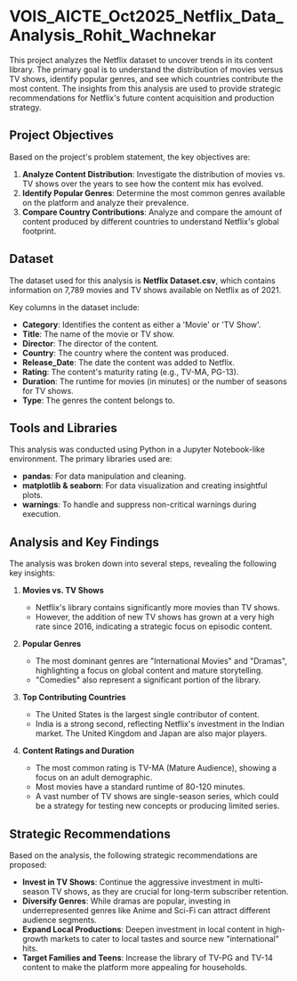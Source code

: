 # VOIS_AICTE_Oct2025_Netflix_Data_Analysis_Rohit_Wachnekar

This project analyzes the Netflix dataset to uncover trends in its content library. The primary goal is to understand the distribution of movies versus TV shows, identify popular genres, and see which countries contribute the most content. The insights from this analysis are used to provide strategic recommendations for Netflix's future content acquisition and production strategy.

## Project Objectives

Based on the project's problem statement, the key objectives are:

1. **Analyze Content Distribution**: Investigate the distribution of movies vs. TV shows over the years to see how the content mix has evolved.
2. **Identify Popular Genres**: Determine the most common genres available on the platform and analyze their prevalence.
3. **Compare Country Contributions**: Analyze and compare the amount of content produced by different countries to understand Netflix's global footprint.

## Dataset

The dataset used for this analysis is **Netflix Dataset.csv**, which contains information on 7,789 movies and TV shows available on Netflix as of 2021.

Key columns in the dataset include:

- **Category**: Identifies the content as either a 'Movie' or 'TV Show'.
- **Title**: The name of the movie or TV show.
- **Director**: The director of the content.
- **Country**: The country where the content was produced.
- **Release_Date**: The date the content was added to Netflix.
- **Rating**: The content's maturity rating (e.g., TV-MA, PG-13).
- **Duration**: The runtime for movies (in minutes) or the number of seasons for TV shows.
- **Type**: The genres the content belongs to.

## Tools and Libraries

This analysis was conducted using Python in a Jupyter Notebook-like environment. The primary libraries used are:

- **pandas**: For data manipulation and cleaning.
- **matplotlib & seaborn**: For data visualization and creating insightful plots.
- **warnings**: To handle and suppress non-critical warnings during execution.

## Analysis and Key Findings

The analysis was broken down into several steps, revealing the following key insights:

1. **Movies vs. TV Shows**
   - Netflix's library contains significantly more movies than TV shows.
   - However, the addition of new TV shows has grown at a very high rate since 2016, indicating a strategic focus on episodic content.

2. **Popular Genres**
   - The most dominant genres are "International Movies" and "Dramas", highlighting a focus on global content and mature storytelling.
   - "Comedies" also represent a significant portion of the library.

3. **Top Contributing Countries**
   - The United States is the largest single contributor of content.
   - India is a strong second, reflecting Netflix's investment in the Indian market. The United Kingdom and Japan are also major players.

4. **Content Ratings and Duration**
   - The most common rating is TV-MA (Mature Audience), showing a focus on an adult demographic.
   - Most movies have a standard runtime of 80-120 minutes.
   - A vast number of TV shows are single-season series, which could be a strategy for testing new concepts or producing limited series.

## Strategic Recommendations

Based on the analysis, the following strategic recommendations are proposed:

- **Invest in TV Shows**: Continue the aggressive investment in multi-season TV shows, as they are crucial for long-term subscriber retention.
- **Diversify Genres**: While dramas are popular, investing in underrepresented genres like Anime and Sci-Fi can attract different audience segments.
- **Expand Local Productions**: Deepen investment in local content in high-growth markets to cater to local tastes and source new "international" hits.
- **Target Families and Teens**: Increase the library of TV-PG and TV-14 content to make the platform more appealing for households.
